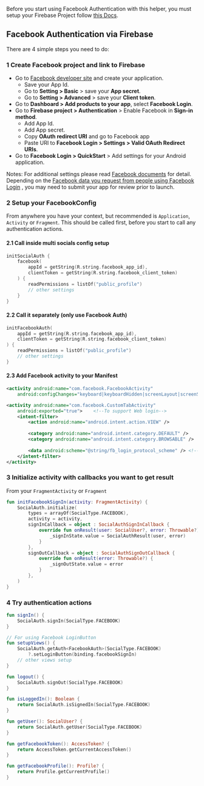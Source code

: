 Before you start using Facebook Authentication with this helper, you must setup your Firebase
Project follow [this Docs](https://firebase.google.com/docs/android/setup).

## Facebook Authentication via Firebase

There are 4 simple steps you need to do:

### 1 Create Facebook project and link to Firebase

- Go to [Facebook developer site](https://developers.facebook.com/) and create your application.
    - Save your App Id.
    - Go to **Setting > Basic** > save your **App secret**.
    - Go to **Setting > Advanced** > save your **Client token**.
- Go to **Dashboard > Add products to your app**, select **Facebook Login**.
- Go to **Firebase project > Authentication** > Enable Facebook in **Sign-in method**.
    - Add App Id.
    - Add App secret.
    - Copy **OAuth redirect URI** and go to Facebook app
    - Paste URI to **Facebook Login > Settings > Valid OAuth Redirect URIs**.
- Go to **Facebook Login > QuickStart** > Add settings for your Android application.

Notes: For additional settings please
read [Facebook documents](https://developers.facebook.com/docs/) for detail. Depending on the
[Facebook data you request from people using Facebook Login](https://developers.facebook.com/docs/permissions/reference#login_permissions)
, you may need to submit your app for review prior to launch.

### 2 Setup your FacebookConfig

From anywhere you have your context, but recommended is `Application`, `Activity` or `Fragment`.
This should be called first, before you start to call any authentication actions.

#### 2.1 Call inside multi socials config setup

```kt
initSocialAuth {
    facebook(
        appId = getString(R.string.facebook_app_id),
        clientToken = getString(R.string.facebook_client_token)
    ) {
        readPermissions = listOf("public_profile")
        // other settings
    }
}
```

#### 2.2 Call it separately (only use Facebook Auth)

```kt
initFacebookAuth(
    appId = getString(R.string.facebook_app_id),
    clientToken = getString(R.string.facebook_client_token)
) {
    readPermissions = listOf("public_profile")
    // other settings
}
```

#### 2.3 Add Facebook activity to your Manifest

```xml
<activity android:name="com.facebook.FacebookActivity"
    android:configChanges="keyboard|keyboardHidden|screenLayout|screenSize|orientation" />

<activity android:name="com.facebook.CustomTabActivity"
    android:exported="true">    <!--To support Web login-->
    <intent-filter>
        <action android:name="android.intent.action.VIEW" />
    
        <category android:name="android.intent.category.DEFAULT" />
        <category android:name="android.intent.category.BROWSABLE" />
    
        <data android:scheme="@string/fb_login_protocol_scheme" /> <!--fbAPP-ID-->
    </intent-filter>
</activity>
```

### 3 Initialize activity with callbacks you want to get result

From your `FragmentActivity` or `Fragment`

```kt
fun initFacebookSignIn(activity: FragmentActivity) {
    SocialAuth.initialize(
        types = arrayOf(SocialType.FACEBOOK),
        activity = activity,
        signInCallback = object : SocialAuthSignInCallback {
            override fun onResult(user: SocialUser?, error: Throwable?) {
                _signInState.value = SocialAuthResult(user, error)
            }
        },
        signOutCallback = object : SocialAuthSignOutCallback {
            override fun onResult(error: Throwable?) {
                _signOutState.value = error
            }
        },
    )
}
```

### 4 Try authentication actions

```kt
fun signIn() {
    SocialAuth.signIn(SocialType.FACEBOOK)
}

// For using Facebook LoginButton
fun setupViews() {
    SocialAuth.getAuth<FacebookAuth>(SocialType.FACEBOOK)
        ?.setLoginButton(binding.facebookSignIn)
    // other views setup
}

fun logout() {
    SocialAuth.signOut(SocialType.FACEBOOK)
}

fun isLoggedIn(): Boolean {
    return SocialAuth.isSignedIn(SocialType.FACEBOOK)
}

fun getUser(): SocialUser? {
    return SocialAuth.getUser(SocialType.FACEBOOK)
}

fun getFacebookToken(): AccessToken? {
    return AccessToken.getCurrentAccessToken()
}

fun getFacebookProfile(): Profile? {
    return Profile.getCurrentProfile()
}
```
